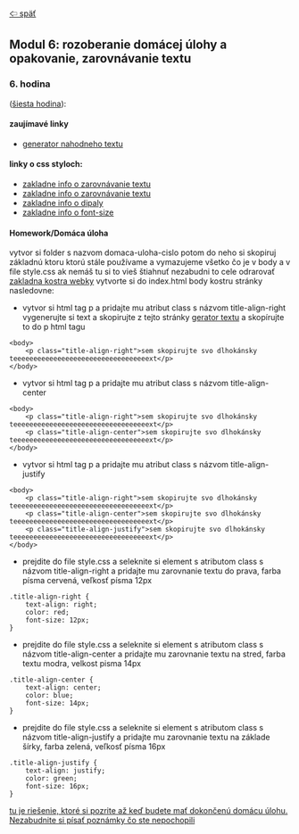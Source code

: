 [&#129188; späť](../README.md)

## Modul 6: rozoberanie domácej úlohy a opakovanie, zarovnávanie textu

### 6. hodina
([šiesta hodina](lesson)):

#### zaujímavé linky
- [generator nahodneho textu](http://www.blindtextgenerator.com/lorem-ipsum)</br>

#### linky o css styloch:</br>
- [zakladne info o zarovnávanie textu](https://css-tricks.com/almanac/properties/t/text-align/)
- [zakladne info o zarovnávanie textu](https://www.w3schools.com/cssref/pr_text_text-align.asp)</br>
- [zakladne info o dipaly](https://css-tricks.com/almanac/properties/d/display/)</br>
- [zakladne info o font-size](https://www.w3schools.com/cssref/pr_font_font-size.asp)</br>

#### Homework/Domáca úloha</br>
vytvor si folder s nazvom domaca-uloha-cislo potom do neho si skopiruj základnú ktoru ktorú stále používame a vymazujeme všetko čo je v body a v file style.css ak nemáš tu si to vieš štiahnuť nezabudni to cele odrarovať [zakladna kostra webky](../default.rar) vytvorte si do index.html body kostru stránky nasledovne:
- vytvor si html tag p a pridajte mu atribut class s názvom title-align-right vygenerujte si text a skopirujte z tejto stránky [gerator textu](http://www.blindtextgenerator.com/lorem-ipsum) a skopírujte to do p html tagu
```
<body>
	<p class="title-align-right">sem skopirujte svo dlhokánsky teeeeeeeeeeeeeeeeeeeeeeeeeeeeeeeeeext</p>
</body>
```
- vytvor si html tag p a pridajte mu atribut class s názvom title-align-center 
```
<body>
	<p class="title-align-right">sem skopirujte svo dlhokánsky teeeeeeeeeeeeeeeeeeeeeeeeeeeeeeeeeext</p>
	<p class="title-align-center">sem skopirujte svo dlhokánsky teeeeeeeeeeeeeeeeeeeeeeeeeeeeeeeeeext</p>
</body>
```
- vytvor si html tag p a pridajte mu atribut class s názvom title-align-justify 
```
<body>
	<p class="title-align-right">sem skopirujte svo dlhokánsky teeeeeeeeeeeeeeeeeeeeeeeeeeeeeeeeeext</p>
	<p class="title-align-center">sem skopirujte svo dlhokánsky teeeeeeeeeeeeeeeeeeeeeeeeeeeeeeeeeext</p>
	<p class="title-align-justify">sem skopirujte svo dlhokánsky teeeeeeeeeeeeeeeeeeeeeeeeeeeeeeeeeext</p>
</body>
```
- prejdite do file style.css a seleknite si element s atributom class s názvom title-align-right a pridajte mu zarovnanie textu do prava, farba písma cervená, veľkosť písma 12px
```
.title-align-right {
	text-align: right;
	color: red;
	font-size: 12px;
}
```
- prejdite do file style.css a seleknite si element s atributom class s názvom title-align-center a pridajte mu zarovnanie textu na stred, farba textu modra, velkost pisma 14px
```
.title-align-center {
	text-align: center;
	color: blue;
	font-size: 14px;
}
```
- prejdite do file style.css a seleknite si element s atributom class s názvom title-align-justify a pridajte mu zarovnanie textu na základe šírky, farba zelená, veľkosť písma 16px
```
.title-align-justify {
	text-align: justify;
	color: green;
	font-size: 16px;
}
```

[tu je riešenie, ktoré si pozrite až keď budete mať dokončenú domácu úlohu. Nezabudnite si písať poznámky čo ste nepochopili](homework/solution)<br>

